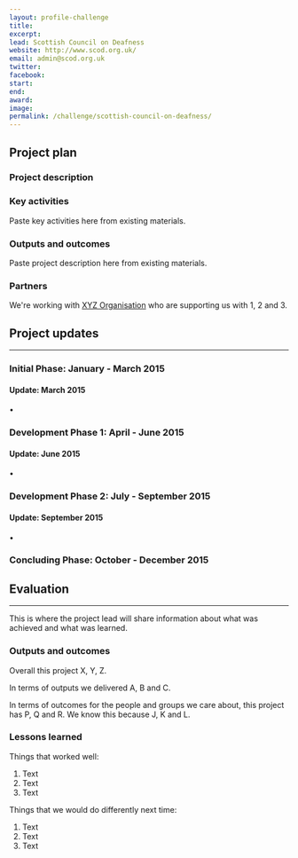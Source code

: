 ```yaml
---
layout: profile-challenge
title: 
excerpt: 
lead: Scottish Council on Deafness
website: http://www.scod.org.uk/
email: admin@scod.org.uk
twitter: 
facebook: 
start: 
end: 
award: 
image:
permalink: /challenge/scottish-council-on-deafness/ 
---
```


## **Project plan**

### Project description



### Key activities

Paste key activities here from existing materials.

### Outputs and outcomes

Paste project description here from existing materials.

### Partners

We're working with [XYZ Organisation](/charter/xyz-org/) who are supporting us with 1, 2 and 3.


## **Project updates**

---

### Initial Phase: January - March 2015



#### Update: March 2015

•

### Development Phase 1: April - June 2015 


#### Update: June 2015 

•

### Development Phase 2: July - September 2015


#### Update: September 2015

•

### Concluding Phase: October - December 2015

## **Evaluation**

---

This is where the project lead will share information about what was achieved and what was learned.

### Outputs and outcomes

Overall this project X, Y, Z.

In terms of outputs we delivered A, B and C.

In terms of outcomes for the people and groups we care about, this project has P, Q and R. We know this because J, K and L.

### Lessons learned

Things that worked well:

1. Text
2. Text
3. Text

Things that we would do differently next time:

1. Text
2. Text
3. Text
